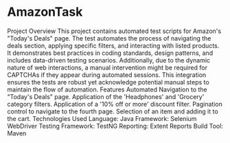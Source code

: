 # AmazonTask

Project Overview
This project contains automated test scripts for Amazon's "Today's Deals" page. The test automates the process of navigating the deals section, applying specific filters, and interacting with listed products. It demonstrates best practices in coding standards, design patterns, and includes data-driven testing scenarios. Additionally, due to the dynamic nature of web interactions, a manual intervention might be required for CAPTCHAs if they appear during automated sessions. This integration ensures the tests are robust yet acknowledge potential manual steps to maintain the flow of automation.
Features Automated
Navigation to the "Today's Deals" page.
Application of the 'Headphones' and 'Grocery' category filters.
Application of a '10% off or more' discount filter.
Pagination control to navigate to the fourth page.
Selection of an item and adding it to the cart.
Technologies Used
Language: Java
Framework: Selenium WebDriver
Testing Framework: TestNG
Reporting: Extent Reports
Build Tool: Maven
